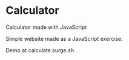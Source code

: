 # Calculator
Calculator made with JavaScript

Simple website made as a JavaScript exercise.

Demo at calculate.surge.sh
